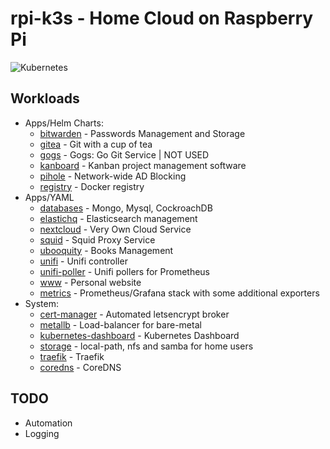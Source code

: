 # rpi-k3s - Home Cloud on Raspberry Pi

![Kubernetes](https://i.imgur.com/p1RzXjQ.png)

## Workloads

-   Apps/Helm Charts:
    -   [bitwarden](https://bitwarden.com/) - Passwords Management and Storage
    -   [gitea](https://github.com/jfelten/gitea-helm-chart) - Git with a cup of tea
    -   [gogs](https://gogs.io/) - Gogs: Go Git Service | NOT USED
    -   [kanboard](https://kanboard.org/) - Kanban project management software
    -   [pihole](https://pi-hole.net/) - Network-wide AD Blocking
    -   [registry](https://hub.docker.com/_/registry/) - Docker registry
-   Apps/YAML
    -   [databases](yaml/db) - Mongo, Mysql, CockroachDB
    -   [elastichq](yaml/elastichq) - Elasticsearch management
    -   [nextcloud](yaml/nextcloud) - Very Own Cloud Service
    -   [squid](yaml/squid) - Squid Proxy Service
    -   [ubooquity](yaml/ubooquity) - Books Management
    -   [unifi](yaml/unifi) - Unifi controller
    -   [unifi-poller](yaml/unifi-poller) - Unifi pollers for Prometheus
    -   [www](yaml/www) - Personal website
    -   [metrics](yaml/metrics) - Prometheus/Grafana stack with some additional exporters
-   System:
    -   [cert-manager](https://github.com/jetstack/cert-manager) - Automated letsencrypt broker
    -   [metallb](yaml/metallb) - Load-balancer for bare-metal
    -   [kubernetes-dashboard](yaml/kubernetes-dashboard) - Kubernetes Dashboard
    -   [storage](yaml/storage) - local-path, nfs and samba for home users
    -   [traefik](varia/traefik.yaml) - Traefik
    -   [coredns](varia/coredns.yaml) - CoreDNS

## TODO

-   Automation
-   Logging

